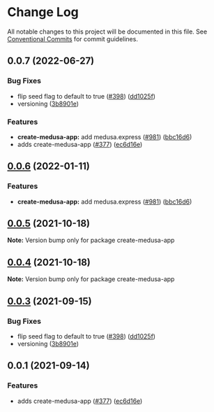 # Change Log

All notable changes to this project will be documented in this file.
See [Conventional Commits](https://conventionalcommits.org) for commit guidelines.

## 0.0.7 (2022-06-27)


### Bug Fixes

* flip seed flag to default to true ([#398](https://github.com/zakariaelas/medusa/issues/398)) ([dd1025f](https://github.com/zakariaelas/medusa/commit/dd1025fd5369eb264d7d5f5d6db41c888259d786))
* versioning ([3b8901e](https://github.com/zakariaelas/medusa/commit/3b8901ebc2fb41dc8d5372a808c5eaafd7d32646))


### Features

* **create-medusa-app:** add medusa.express ([#981](https://github.com/zakariaelas/medusa/issues/981)) ([bbc16d6](https://github.com/zakariaelas/medusa/commit/bbc16d6b115fb389ee0fe58d909e74a162686163))
* adds create-medusa-app ([#377](https://github.com/zakariaelas/medusa/issues/377)) ([ec6d16e](https://github.com/zakariaelas/medusa/commit/ec6d16e945f4b8a99e9dcc8ae2e92a2318fbc709))





## [0.0.6](https://github.com/medusajs/medusa/compare/create-medusa-app@0.0.5...create-medusa-app@0.0.6) (2022-01-11)


### Features

* **create-medusa-app:** add medusa.express ([#981](https://github.com/medusajs/medusa/issues/981)) ([bbc16d6](https://github.com/medusajs/medusa/commit/bbc16d6b115fb389ee0fe58d909e74a162686163))





## [0.0.5](https://github.com/medusajs/medusa/compare/create-medusa-app@0.0.3...create-medusa-app@0.0.5) (2021-10-18)

**Note:** Version bump only for package create-medusa-app

## [0.0.4](https://github.com/medusajs/medusa/compare/create-medusa-app@0.0.3...create-medusa-app@0.0.4) (2021-10-18)

**Note:** Version bump only for package create-medusa-app

## [0.0.3](https://github.com/medusajs/medusa/compare/create-medusa-app@0.0.1...create-medusa-app@0.0.3) (2021-09-15)

### Bug Fixes

- flip seed flag to default to true ([#398](https://github.com/medusajs/medusa/issues/398)) ([dd1025f](https://github.com/medusajs/medusa/commit/dd1025fd5369eb264d7d5f5d6db41c888259d786))
- versioning ([3b8901e](https://github.com/medusajs/medusa/commit/3b8901ebc2fb41dc8d5372a808c5eaafd7d32646))

## 0.0.1 (2021-09-14)

### Features

- adds create-medusa-app ([#377](https://github.com/medusajs/medusa/issues/377)) ([ec6d16e](https://github.com/medusajs/medusa/commit/ec6d16e945f4b8a99e9dcc8ae2e92a2318fbc709))
